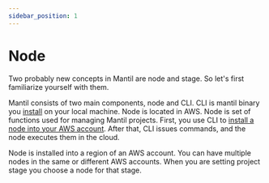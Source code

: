 ```yaml
---
sidebar_position: 1
---
```


# Node

Two probably new concepts in Mantil are node and stage. So let's first familiarize yourself with them.

Mantil consists of two main components, node and CLI. CLI is mantil binary you
[install](cli_install.md) on your local machine.
Node is located in AWS. Node is set of functions used for managing Mantil
projects. First, you use CLI to [install a node into your AWS account](aws_setup/aws_install.md). After that, CLI issues commands, and the node executes them in the cloud.

Node is installed into a region of an AWS account. You can have multiple nodes
in the same or different AWS accounts. When you are setting project stage you
choose a node for that stage.
